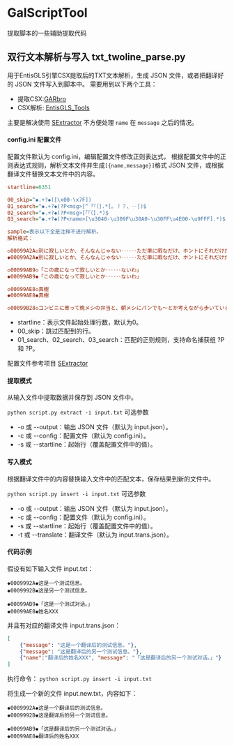# GalScriptTool
提取脚本的一些辅助提取代码

## 双行文本解析与写入 **txt_twoline_parse.py**

用于EntisGLS引擎CSX提取后的TXT文本解析，生成 JSON 文件，或者把翻译好的 JSON 文件写入到脚本中。
需要用到以下两个工具：
- 提取CSX:[GARbro](https://github.com/crskycode/GARbro)
- CSX解析: [EntisGLS_Tools](https://github.com/crskycode/EntisGLS_Tools)

主要是解决使用 [SExtractor](https://github.com/satan53x/SExtractor) 不方便处理 `name` 在 `message` 之后的情况。 

#### config.ini 配置文件
配置文件默认为 config.ini，编辑配置文件修改正则表达式，
根据配置文件中的正则表达式规则，解析文本文件并生成`[{name,message}]`格式 JSON 文件，或根据翻译文件替换文本文件中的内容。

```config.ini
startline=6351

00_skip=^◆.+?◆([\x00-\x7F])
01_search=^◆.+?◆(?P<msg>[^「『（].*[。！？、‥])$
02_search=^◆.+?◆(?P<msg>[「『（].*)$
03_search=^◆.+?◆(?P<name>[\u3040-\u309F\u30A0-\u30FF\u4E00-\u9FFF].*)$

sample=表示以下全是注释不进行解析。
解析格式：

◇00099A2A◇別に寂しいとか、そんなんじゃない‥‥‥ただ単に暇なだけ、ホントにそれだけだ。
◆00099A2A◆別に寂しいとか、そんなんじゃない‥‥‥ただ単に暇なだけ、ホントにそれだけだ。

◇00099AB9◇「この歳になって寂しいとか‥‥‥ないわ」
◆00099AB9◆「この歳になって寂しいとか‥‥‥ないわ」

◇00099AE8◇真樹
◆00099AE8◆真樹

◇00099B28◇コンビニに寄って晩メシの弁当と、朝メシにパンでも～とか考えながら歩いていると‥‥‥
```

- startline：表示文件起始处理行数，默认为0。
- 00_skip：跳过匹配到的行。
- 01_search、02_search、03_search：匹配的正则规则，支持命名捕获组 ?P<msg> 和 ?P<name>。

配置文件参考项目 [SExtractor](https://github.com/satan53x/SExtractor)


#### 提取模式
从输入文件中提取数据并保存到 JSON 文件中。

`python script.py extract -i input.txt`
可选参数
- -o 或 --output：输出 JSON 文件（默认为 input.json）。
- -c 或 --config：配置文件（默认为 config.ini）。
- -s 或 --startline：起始行（覆盖配置文件中的值）。

#### 写入模式
根据翻译文件中的内容替换输入文件中的匹配文本，保存结果到新的文件中。

`python script.py insert -i input.txt`
可选参数
- -o 或 --output：输出 JSON 文件（默认为 input.json）。
- -c 或 --config：配置文件（默认为 config.ini）。
- -s 或 --startline：起始行（覆盖配置文件中的值）。
- -t 或 --translate：翻译文件（默认为 input.trans.json）。

#### 代码示例
假设有如下输入文件 input.txt：
```
◆0009992A◆这是一个测试信息。
◆0009992B◆这是另一个测试信息。

◆00099AB9◆「这是一个测试对话。」
◆00099AE8◆姓名XXX
```
并且有对应的翻译文件 input.trans.json：

```json
[
    {"message": "这是一个翻译后的测试信息。"},
    {"message": "这是翻译后的另一个测试信息。"},
    {"name":"翻译后的姓名XXX", "message": "「这是翻译后的另一个测试对话。」"}
]
```

执行命令：
`python script.py insert -i input.txt`

将生成一个新的文件 input.new.txt，内容如下：
```
◆0009992A◆这是一个翻译后的测试信息。
◆0009992B◆这是翻译后的另一个测试信息。

◆00099AB9◆「这是翻译后的另一个测试对话。」
◆00099AE8◆翻译后的姓名XXX
```
